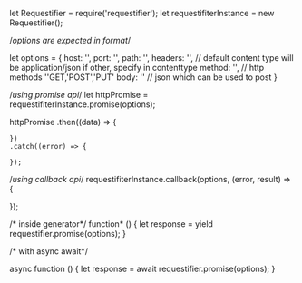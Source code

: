 let Requestifier = require('requestifier');
let requestifiterInstance = new Requestifier();


/*options are expected in format*/

let options = {
    host: '', 
    port: '',
    path: '',
    headers: '', // default content type will be application/json if other, specify in contenttype
    method: '',  // http methods ''GET,'POST','PUT'
    body: ''     // json which can be used to post 
}


/*using promise api*/
let httpPromise = requestifiterInstance.promise(options);

httpPromise
    .then((data) => {

    })
    .catch((error) => {

    });


/*using callback api*/
requestifiterInstance.callback(options, (error, result) => {

});



/* inside generator*/
function* () {
    let response = yield requestifier.promise(options);
}


/* with async await*/

async function () {
    let response = await requestifier.promise(options);
}